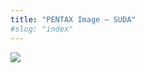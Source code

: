 ```yaml
---
title: "PENTAX Image – SUDA"
#slug: "index"
---
```


[![](/wp-content/2011/12/52-300x225.jpg)](/wp-content/2011/12/52.jpg)
